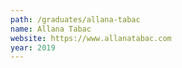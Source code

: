 ```yaml
---
path: /graduates/allana-tabac
name: Allana Tabac
website: https://www.allanatabac.com
year: 2019
---
```


